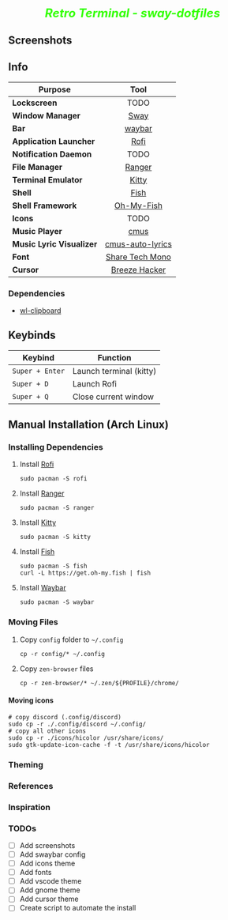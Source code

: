 
<h2 align="center">
 <b style="font-size:24px;line-height:24px;vertical-align:middle; color: #33ff00;"><i>Retro Terminal - sway-dotfiles</i></b>
</h2>

## Screenshots


## Info

|Purpose|Tool|
| - | :--: |
|**Lockscreen**|TODO|
|**Window Manager**|[Sway](https://github.com/swaywm/sway)|
|**Bar**|[waybar](https://github.com/Alexays/Waybar)|
|**Application Launcher**|[Rofi](https://github.com/lbonn/rofi)|
|**Notification Daemon**|TODO|
|**File Manager**|[Ranger](https://github.com/ranger/ranger)|
|**Terminal Emulator**|[Kitty](https://github.com/kovidgoyal/kitty)|
|**Shell**|[Fish](https://github.com/fish-shell/fish-shell)|
|**Shell Framework**|[Oh-My-Fish](https://github.com/oh-my-fish/oh-my-fish)|
|**Icons**|TODO|
|**Music Player**|[cmus](https://github.com/cmus/cmus)|
|**Music Lyric Visualizer**|[cmus-auto-lyrics](https://github.com/mzivic7/cmus-auto-lyrics)|
|**Font**|[Share Tech Mono](https://fonts.google.com/specimen/Share+Tech+Mono)|
|**Cursor**|[Breeze Hacker](https://github.com/clayrisser/breeze-hacked-cursor-theme)|

### Dependencies
- [wl-clipboard](https://github.com/bugaevc/wl-clipboard)


## Keybinds 
|        Keybind         |                 Function                 |
| ---------------------- | ---------------------------------------- |
| `Super + Enter`        | Launch terminal (kitty)                  |
| `Super + D`            | Launch Rofi                              |
| `Super + Q`            | Close current window                     |


## Manual Installation (Arch Linux)

### Installing Dependencies
1. Install [Rofi](https://github.com/davatorium/rofi/blob/next/INSTALL.md)
    ```
    sudo pacman -S rofi
    ```
1. Install [Ranger](https://github.com/ranger/ranger?tab=readme-ov-file)
    ```
    sudo pacman -S ranger
    ```
1. Install [Kitty](ttps://github.com/kovidgoyal/kitty)
    ```
    sudo pacman -S kitty
    ```
1. Install [Fish](https://github.com/oh-my-fish/oh-my-fish)
    ```
    sudo pacman -S fish
    curl -L https://get.oh-my.fish | fish
    ```
1. Install [Waybar](https://github.com/Alexays/Waybar)
    ```
    sudo pacman -S waybar
    ```
### Moving Files
1. Copy `config` folder to `~/.config`
   ```
   cp -r config/* ~/.config
   ```
1. Copy `zen-browser` files
   ```
   cp -r zen-browser/* ~/.zen/${PROFILE}/chrome/ 
   ```
#### Moving icons
```
# copy discord (.config/discord)
sudo cp -r ./.config/discord ~/.config/
# copy all other icons
sudo cp -r ./icons/hicolor /usr/share/icons/
sudo gtk-update-icon-cache -f -t /usr/share/icons/hicolor
```

### Theming



### References

### Inspiration


### TODOs
- [ ] Add screenshots
- [ ] Add swaybar config
- [ ] Add icons theme
- [ ] Add fonts
- [ ] Add vscode theme
- [ ] Add gnome theme
- [ ] Add cursor theme
- [ ] Create script to automate the install